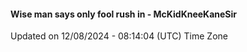 #### Wise man says only fool rush in - McKidKneeKaneSir
Updated on 12/08/2024 - 08:14:04 (UTC) Time Zone
